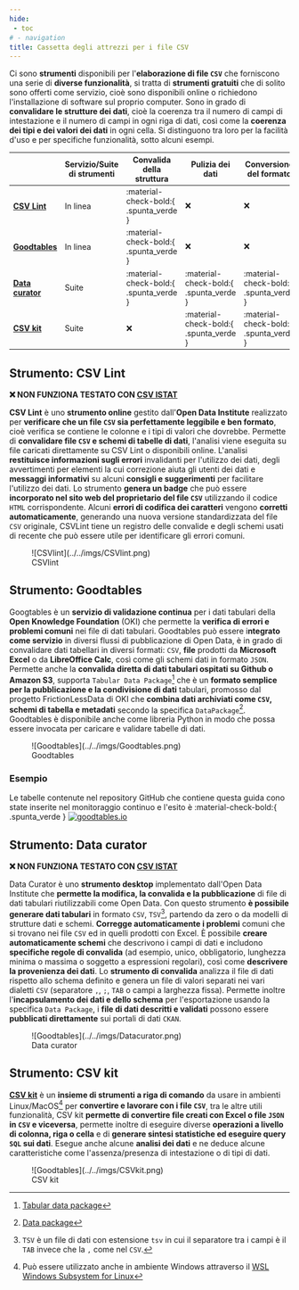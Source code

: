 ```yaml
---
hide:
 - toc
# - navigation
title: Cassetta degli attrezzi per i file CSV
---
```


Ci sono **strumenti** disponibili per l'**elaborazione di file `CSV`** che forniscono una serie di **diverse funzionalità**, si tratta di **strumenti gratuiti** che di solito sono offerti come servizio, cioè sono disponibili online o richiedono l'installazione di software sul proprio computer. Sono in grado di **convalidare le strutture dei dati**, cioè la coerenza tra il numero di campi di intestazione e il numero di campi in ogni riga di dati, così come la **coerenza dei tipi e dei valori dei dati** in ogni cella. Si distinguono tra loro per la facilità d'uso e per specifiche funzionalità, sotto alcuni esempi.

| | Servizio/Suite di strumenti | Convalida della struttura | Pulizia dei dati | Conversione del formato |
| --- | --- | --- | --- | --- |
| **[CSV Lint](https://csvlint.io/)** | In linea | :material-check-bold:{ .spunta_verde } | :x: | :x: |
| **[Goodtables](https://goodtables.io/)** | In linea | :material-check-bold:{ .spunta_verde } | :x: | :x: |
| **[Data curator](https://github.com/qcif/data-curator)** | Suite | :material-check-bold:{ .spunta_verde } | :material-check-bold:{ .spunta_verde } | :material-check-bold:{ .spunta_verde } |
| **[CSV kit](https://csvkit.readthedocs.io/en/latest/)** | Suite | :x: | :material-check-bold:{ .spunta_verde } | :material-check-bold:{ .spunta_verde } |

## Strumento: CSV Lint

**:x: NON FUNZIONA TESTATO CON [CSV ISTAT](../../risorse/tabelle/demo_CSV_ISTAT.csv)**

**CSV Lint** è uno **strumento online** gestito dall'**Open Data Institute** realizzato per **verificare che un file `CSV` sia perfettamente leggibile e ben formato**, cioè verifica se contiene le colonne e i tipi di valori che dovrebbe. Permette di **convalidare file `CSV` e schemi di tabelle di dati**, l'analisi viene eseguita su file caricati direttamente su CSV Lint o disponibili online.
L'analisi **restituisce informazioni sugli errori** invalidanti per l'utilizzo dei dati, degli avvertimenti per elementi la cui correzione aiuta gli utenti dei dati e **messaggi informativi** su alcuni **consigli e suggerimenti** per facilitare l'utilizzo dei dati.
Lo strumento **genera un badge** che può essere **incorporato nel sito web del proprietario del file `CSV`** utilizzando il codice `HTML` corrispondente.
Alcuni **errori di codifica dei caratteri** vengono **corretti automaticamente**, generando una nuova versione standardizzata del file `CSV` originale, CSVLint tiene un registro delle convalide e degli schemi usati di recente che può essere utile per identificare gli errori comuni.

<figure markdown>
  ![CSVlint](../../imgs/CSVlint.png)
  <figcaption>CSVlint</figcaption>
</figure>

## Strumento: Goodtables

Googtables è un **servizio di validazione continua** per i dati tabulari della **Open Knowledge Foundation** (OKI) che permette la **verifica di errori e problemi comuni** nei file di dati tabulari. Goodtables può essere i**ntegrato come servizio** in diversi flussi di pubblicazione di Open Data, è in grado di convalidare dati tabellari in diversi formati: `CSV`, **file** prodotti da **Microsoft Excel** o da **LibreOffice Calc**, così come gli schemi dati in formato `JSON`. Permette anche la **convalida diretta di dati tabulari ospitati su Github o Amazon S3**, supporta `Tabular Data Package`[^1] che è un **formato semplice per la pubblicazione e la condivisione di dati** tabulari, promosso dal progetto FrictionLessData di OKI che **combina dati archiviati come `CSV`, schemi di tabella e metadati** secondo la specifica `DataPackage`[^2]. Goodtables è disponibile anche come libreria Python in modo che possa essere invocata per caricare e validare tabelle di dati.

[^1]: [Tabular data package](https://specs.frictionlessdata.io/tabular-data-package/#language)
[^2]: [Data package](https://specs.frictionlessdata.io/data-package/)

<figure markdown>
  ![Goodtables](../../imgs/Goodtables.png)
  <figcaption>Goodtables</figcaption>
</figure>

### Esempio

Le tabelle contenute nel repository GitHub che contiene questa guida cono state inserite nel monitoraggio continuo e l'esito è :material-check-bold:{ .spunta_verde } [![goodtables.io](https://goodtables.io/badge/github/ondata/guidaPraticaPubblicazioneCSV.svg)](https://goodtables.io/github/ondata/guidaPraticaPubblicazioneCSV)

## Strumento: Data curator

**:x: NON FUNZIONA TESTATO CON [CSV ISTAT](../../risorse/tabelle/demo_CSV_ISTAT.csv)**

Data Curator è uno **strumento desktop** implementato dall'Open Data Institute che **permette la modifica, la convalida e la pubblicazione** di file di dati tabulari riutilizzabili come Open Data. Con questo strumento **è possibile generare dati tabulari** in formato `CSV`, `TSV`[^3], partendo da zero o da modelli di strutture dati e schemi. **Corregge automaticamente i problemi** comuni che si trovano nei file `CSV` ed in quelli prodotti con Excel. È possibile **creare automaticamente schemi** che descrivono i campi di dati e includono **specifiche regole di convalida** (ad esempio, unico, obbligatorio, lunghezza minima o massima o soggetto a espressioni regolari), così come **descrivere la provenienza dei dati**. Lo **strumento di convalida** analizza il file di dati rispetto allo schema definito e genera un file di valori separati nei vari dialetti `CSV` (separatore `,`, `;`, `TAB` o campi a larghezza fissa). Permette inoltre l'**incapsulamento dei dati e dello schema** per l'esportazione usando la specifica `Data Package`, i **file di dati descritti e validati** possono essere **pubblicati direttamente** sui portali di dati `CKAN`.

[^3]: `TSV` è un file di dati con estensione `tsv` in cui il separatore tra i campi è il `TAB` invece che la `,` come nel `CSV`.

<figure markdown>
  ![Goodtables](../../imgs/Datacurator.png)
  <figcaption>Data curator</figcaption>
</figure>

## Strumento: CSV kit

[**CSV kit**](https://csvkit.readthedocs.io/en/latest/) è un **insieme di strumenti a riga di comando** da usare in ambienti Linux/MacOS[^4] per **convertire e lavorare con i file `CSV`**, tra le altre utili funzionalità, CSV kit **permette di convertire file creati con Excel o file `JSON` in `CSV` e viceversa**, permette inoltre di eseguire diverse **operazioni a livello di colonna, riga o cella** e di **generare sintesi statistiche ed eseguire query `SQL` sui dati**. Esegue anche alcune **analisi dei dati** e ne deduce alcune caratteristiche come l'assenza/presenza di intestazione o di tipi di dati.

[^4]: Può essere utilizzato anche in ambiente Windows attraverso il [WSL Windows Subsystem for Linux](https://docs.microsoft.com/it-it/windows/wsl/install)

<figure markdown>
  ![Goodtables](../../imgs/CSVkit.png)
  <figcaption>CSV kit</figcaption>
</figure>
